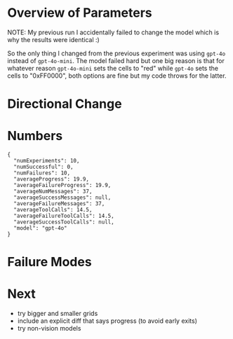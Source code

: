 # Overview of Parameters

NOTE: My previous run I accidentally failed to change the model which is why the results were identical :)

So the only thing I changed from the previous experiment was using `gpt-4o` instead of `gpt-4o-mini`. The model failed hard but one big reason is that for whatever reason `gpt-4o-mini` sets the cells to "red" while `gpt-4o` sets the cells to "0xFF0000", both options are fine but my code throws for the latter.

# Directional Change

# Numbers

```
{
  "numExperiments": 10,
  "numSuccessful": 0,
  "numFailures": 10,
  "averageProgress": 19.9,
  "averageFailureProgress": 19.9,
  "averageNumMessages": 37,
  "averageSuccessMessages": null,
  "averageFailureMessages": 37,
  "averageToolCalls": 14.5,
  "averageFailureToolCalls": 14.5,
  "averageSuccessToolCalls": null,
  "model": "gpt-4o"
}
```

# Failure Modes


# Next

- try bigger and smaller grids
- include an explicit diff that says progress (to avoid early exits)
- try non-vision models